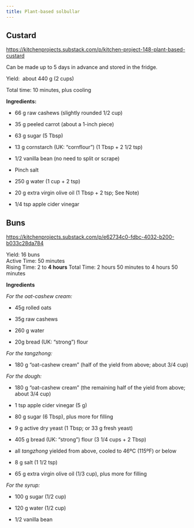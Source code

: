```yaml
---
title: Plant-based solbullar
---
```

## Custard
https://kitchenprojects.substack.com/p/kitchen-project-148-plant-based-custard

Can be made up to 5 days in advance and stored in the fridge.

Yield:  about 440 g (2 cups)

Total time: 10 minutes, plus cooling

**Ingredients:**

- 66 g raw cashews (slightly rounded 1/2 cup)
    
- 35 g peeled carrot (about a 1-inch piece)
    
- 63 g sugar (5 Tbsp)
    
- 13 g cornstarch (UK: “cornflour”) (1 Tbsp + 2 1/2 tsp)
    
- 1/2 vanilla bean (no need to split or scrape)
    
- Pinch salt
    
- 250 g water (1 cup + 2 tsp)
    
- 20 g extra virgin olive oil (1 Tbsp + 2 tsp; See Note)
    
- 1/4 tsp apple cider vinegar

## Buns 
https://kitchenprojects.substack.com/p/e62734c0-fdbc-4032-b200-b033c28da784

Yield: 16 buns  
Active Time: 50 minutes  
Rising Time: 2 to **4 hours** 
Total Time: 2 hours 50 minutes to 4 hours 50 minutes

**Ingredients**

_For the oat-cashew cream:_

- 45g rolled oats
    
- 35g raw cashews
    
- 260 g water
    
- 20g bread (UK: “strong”) flour
    

_For the tangzhong:_

- 180 g “oat-cashew cream” (half of the yield from above; about 3/4 cup)
    

_For the dough:_

- 180 g “oat-cashew cream” (the remaining half of the yield from above; about 3/4 cup)
    
- 1 tsp apple cider vinegar (5 g)
    
- 80 g sugar (6 Tbsp), plus more for filling
    
- 9 g active dry yeast (1 Tbsp; or 33 g fresh yeast)
    
- 405 g bread (UK: “strong”) flour (3 1/4 cups + 2 Tbsp)
    
- all _tangzhong_ yielded from above, cooled to 46ºC (115ºF) or below
    
- 8 g salt (1 1/2 tsp)
    
- 65 g extra virgin olive oil (1/3 cup), plus more for filling
    

_For the syrup:_

- 100 g sugar (1/2 cup)
    
- 120 g water (1/2 cup)
    
- 1/2 vanilla bean